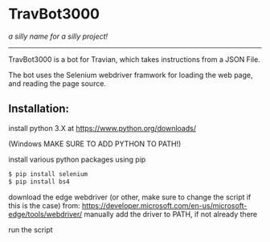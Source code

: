 # TravBot3000
_a silly name for a silly project!_

---
TravBot3000 is a bot for Travian, which takes instructions from a JSON File.

The bot uses the Selenium webdriver framwork for loading the web page, and reading the page source.

## Installation:
install python 3.X at https://www.python.org/downloads/

(Windows MAKE SURE TO ADD PYTHON TO PATH!)


install various python packages using pip
```sh
$ pip install selenium
$ pip install bs4
```

download the edge webdriver (or other, make sure to change the script if this is the case) from: https://developer.microsoft.com/en-us/microsoft-edge/tools/webdriver/
manually add the driver to PATH, if not already there


run the script
